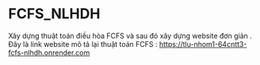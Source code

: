 # FCFS_NLHDH
Xây dựng thuật toán điều hòa FCFS và sau đó xây dựng website đơn giản . Đây là link website mô tả lại thuật toán FCFS : https://tlu-nhom1-64cntt3-fcfs-nlhdh.onrender.com
